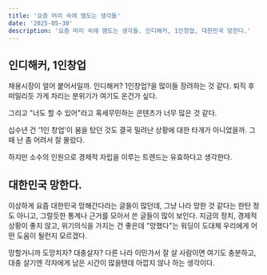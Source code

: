 ```yaml
---
title: '요즘 머리 속에 맴도는 생각들'
date: '2025-05-30'
description: '요즘 머리 속에 맴도는 생각들. 인디해커, 1인창업, 대한민국 망한다.'
---
```


## 인디해커, 1인창업

채용시장이 얼어 붙어서일까. 인디해커? 1인창업?을 많이들 장려하는 것 같다. 퇴직 후 떠밀리듯 가게 차리는 분위기가 여기도 온건가 싶다. 

그리고 "너도 할 수 있어"라고 혹세무민하는 콘텐츠가 너무 많은 것 같다.

십수년 건 '1인 창업'이 붐을 탔던 것도 결국 밀려난 상황에 대한 타개가 아니었을까. 그때 난 좀 어려서 잘 몰랐다. 

하지만 소수의 인원으로 경제적 자립을 이루는 트렌드는 유효하다고 생각한다.


## 대한민국 망한다.

이상하게 요즘 대한민국 망해간다라는 글들이 많던데, 그냥 나라 망한 것 같다는 한탄 정도 아니고, 그럴듯한 통계나 근거를 모아서 쓴 글들이 많이 보인다. 
지금의 정치, 경제적 상황이 좋지 않고, 위기의식을 가지는 건 좋은데 "망했다"는 워딩이 도대체 우리에게 어떤 도움이 될런지 모르겠다.

망할거니까 도망치자? 대충살자? 다른 나라 이민가서 잘 살 사람이면 여기도 충분하고, 대충 살기엔 각자에게 남은 시간이 많을텐데 아깝지 않나 하는 생각이다.
